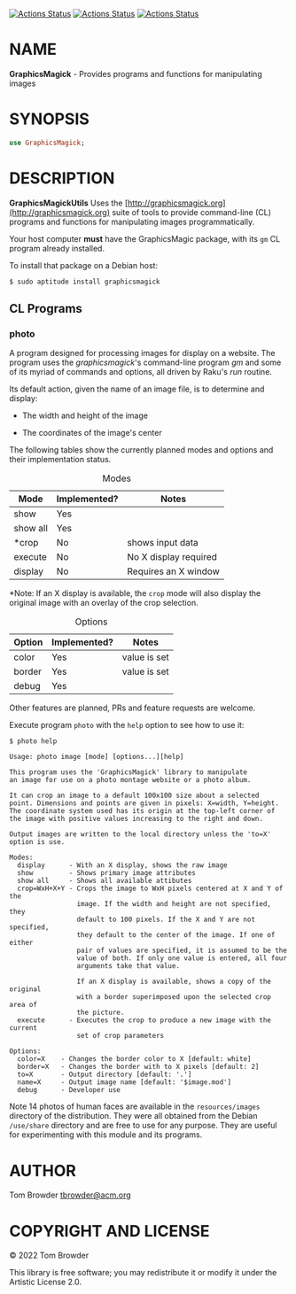 [![Actions Status](https://github.com/tbrowder/GraphicsMagick/actions/workflows/linux.yml/badge.svg)](https://github.com/tbrowder/GraphicsMagick/actions) [![Actions Status](https://github.com/tbrowder/GraphicsMagick/actions/workflows/macos.yml/badge.svg)](https://github.com/tbrowder/GraphicsMagick/actions) [![Actions Status](https://github.com/tbrowder/GraphicsMagick/actions/workflows/windows.yml/badge.svg)](https://github.com/tbrowder/GraphicsMagick/actions)

NAME
====

**GraphicsMagick** - Provides programs and functions for manipulating images

SYNOPSIS
========

```raku
use GraphicsMagick;
```

DESCRIPTION
===========

**GraphicsMagickUtils** Uses the [http://graphicsmagick.org](http://graphicsmagick.org) suite of tools to provide command-line (CL) programs and functions for manipulating images programmatically.

Your host computer **must** have the GraphicsMagic package, with its `gm` CL program already installed.

To install that package on a Debian host:

    $ sudo aptitude install graphicsmagick

CL Programs
-----------

### **photo**

A program designed for processing images for display on a website. The program uses the *graphicsmagick*'s command-line program *gm* and some of its myriad of commands and options, all driven by Raku's *run* routine.

Its default action, given the name of an image file, is to determine and display:

  * The width and height of the image

  * The coordinates of the image's center

The following tables show the currently planned modes and options and their implementation status.

<table class="pod-table">
<caption>Modes</caption>
<thead><tr>
<th>Mode</th> <th>Implemented?</th> <th>Notes</th>
</tr></thead>
<tbody>
<tr> <td>show</td> <td>Yes</td> <td></td> </tr> <tr> <td>show all</td> <td>Yes</td> <td></td> </tr> <tr> <td>*crop</td> <td>No</td> <td>shows input data</td> </tr> <tr> <td>execute</td> <td>No</td> <td>No X display required</td> </tr> <tr> <td>display</td> <td>No</td> <td>Requires an X window</td> </tr>
</tbody>
</table>

*Note: If an X display is available, the `crop` mode will also display the original image with an overlay of the crop selection.

<table class="pod-table">
<caption>Options</caption>
<thead><tr>
<th>Option</th> <th>Implemented?</th> <th>Notes</th>
</tr></thead>
<tbody>
<tr> <td>color</td> <td>Yes</td> <td>value is set</td> </tr> <tr> <td>border</td> <td>Yes</td> <td>value is set</td> </tr> <tr> <td>debug</td> <td>Yes</td> <td></td> </tr>
</tbody>
</table>

Other features are planned, PRs and feature requests are welcome.

Execute program `photo` with the `help` option to see how to use it:

    $ photo help

    Usage: photo image [mode] [options...][help]

    This program uses the 'GraphicsMagick' library to manipulate
    an image for use on a photo montage website or a photo album.

    It can crop an image to a default 100x100 size about a selected 
    point. Dimensions and points are given in pixels: X=width, Y=height.
    The coordinate system used has its origin at the top-left corner of
    the image with positive values increasing to the right and down.

    Output images are written to the local directory unless the 'to=X'
    option is use.

    Modes:
      display      - With an X display, shows the raw image
      show         - Shows primary image attributes
      show all     - Shows all available attibutes
      crop=WxH+X+Y - Crops the image to WxH pixels centered at X and Y of the 
                     image. If the width and height are not specified, they 
                     default to 100 pixels. If the X and Y are not specified,
                     they default to the center of the image. If one of either 
                     pair of values are specified, it is assumed to be the 
                     value of both. If only one value is entered, all four 
                     arguments take that value.

                     If an X display is available, shows a copy of the original 
                     with a border superimposed upon the selected crop area of 
                     the picture.
      execute      - Executes the crop to produce a new image with the current 
                     set of crop parameters

    Options:
      color=X    - Changes the border color to X [default: white]
      border=X   - Changes the border with to X pixels [default: 2]
      to=X       - Output directory [default: '.']
      name=X     - Output image name [default: '$image.mod']
      debug      - Developer use

Note 14 photos of human faces are available in the `resources/images` directory of the distribution. They were all obtained from the Debian `/use/share` directory and are free to use for any purpose. They are useful for experimenting with this module and its programs.

AUTHOR
======

Tom Browder <tbrowder@acm.org>

COPYRIGHT AND LICENSE
=====================

© 2022 Tom Browder

This library is free software; you may redistribute it or modify it under the Artistic License 2.0.

